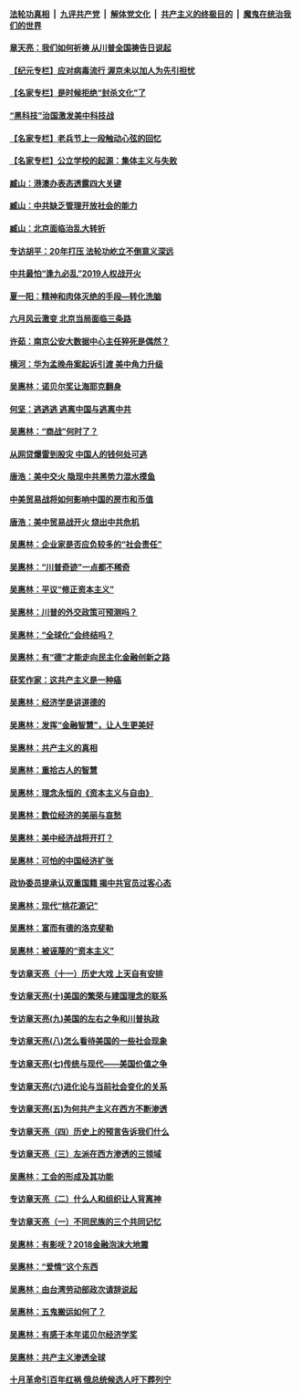 

####  [法轮功真相](../../../../basic/blob/master/README.md?t=07020231) &nbsp;|&nbsp; [九评共产党](../../../../9ping.md/blob/master/README.md?t=07020231) &nbsp;|&nbsp; [解体党文化](../../../../jtdwh.md/blob/master/README.md?t=07020231)  &nbsp;|&nbsp; [共产主义的终极目的](../../../../gczydzjmd.md/blob/master/README.md?t=07020231) &nbsp;|&nbsp; [魔鬼在统治我们的世界](../../../../mgztzwmdsj.md/blob/master/README.md?t=07020231) 

#### [章天亮：我们如何祈祷 从川普全国祷告日说起](../pages/nsc423/n11944627.md?t=07020231) 

#### [【纪元专栏】应对病毒流行 渥京未以加人为先引担忧](../pages/nsc423/n11875714.md?t=07020231) 

#### [【名家专栏】是时候拒绝“封杀文化”了](../pages/nsc423/n11814093.md?t=07020231) 

#### [“黑科技”治国激发美中科技战](../pages/nsc423/n11638056.md?t=07020231) 

#### [【名家专栏】老兵节上一段触动心弦的回忆](../pages/nsc423/n11646016.md?t=07020231) 

#### [【名家专栏】公立学校的起源：集体主义与失败](../pages/nsc423/n11601833.md?t=07020231) 

#### [臧山：港澳办表态透露四大关键](../pages/nsc423/n11421628.md?t=07020231) 

#### [臧山：中共缺乏管理开放社会的能力](../pages/nsc423/n11407457.md?t=07020231) 

#### [臧山：北京面临治乱大转折](../pages/nsc423/n11406895.md?t=07020231) 

#### [专访胡平：20年打压 法轮功屹立不倒意义深远](../pages/nsc423/n11398800.md?t=07020231) 

#### [中共最怕“逢九必乱”2019人权战开火](../pages/nsc423/n11385248.md?t=07020231) 

#### [夏一阳：精神和肉体灭绝的手段—转化洗脑](../pages/nsc423/n11368250.md?t=07020231) 

#### [六月风云激变 北京当局面临三条路](../pages/nsc423/n11313668.md?t=07020231) 

#### [许茹：南京公安大数据中心主任猝死是偶然？](../pages/nsc423/n11064744.md?t=07020231) 

#### [横河：华为孟晚舟案起诉引渡 美中角力升级](../pages/nsc423/n11027230.md?t=07020231) 

#### [吴惠林：诺贝尔奖让海耶克翻身](../pages/nsc423/n10890049.md?t=07020231) 

#### [何坚：逃逃逃 逃离中国与逃离中共](../pages/nsc423/n10592891.md?t=07020231) 

#### [吴惠林：“商战”何时了？](../pages/nsc423/n10573558.md?t=07020231) 

#### [从网贷爆雷到股灾 中国人的钱何处可逃](../pages/nsc423/n10572800.md?t=07020231) 

#### [唐浩：美中交火 隐现中共黑势力混水摸鱼](../pages/nsc423/n10544040.md?t=07020231) 

#### [中美贸易战将如何影响中国的房市和币值](../pages/nsc423/n10543697.md?t=07020231) 

#### [唐浩：美中贸易战开火 烧出中共危机](../pages/nsc423/n10540126.md?t=07020231) 

#### [吴惠林：企业家是否应负较多的“社会责任”](../pages/nsc423/n10535022.md?t=07020231) 

#### [吴惠林：“川普奇迹”一点都不稀奇](../pages/nsc423/n10512808.md?t=07020231) 

#### [吴惠林：平议“修正资本主义”](../pages/nsc423/n10495724.md?t=07020231) 

#### [吴惠林：川普的外交政策可预测吗？](../pages/nsc423/n10462387.md?t=07020231) 

#### [吴惠林：“全球化”会终结吗？](../pages/nsc423/n10452838.md?t=07020231) 

#### [吴惠林：有“德”才能走向民主化金融创新之路](../pages/nsc423/n10432292.md?t=07020231) 

#### [获奖作家：这共产主义是一种癌](../pages/nsc423/n10431541.md?t=07020231) 

#### [吴惠林：经济学是讲道德的](../pages/nsc423/n10398014.md?t=07020231) 

#### [吴惠林：发挥“金融智慧”，让人生更美好](../pages/nsc423/n10375019.md?t=07020231) 

#### [吴惠林：共产主义的真相](../pages/nsc423/n10351394.md?t=07020231) 

#### [吴惠林：重拾古人的智慧](../pages/nsc423/n10337691.md?t=07020231) 

#### [吴惠林：理念永恒的《资本主义与自由》](../pages/nsc423/n10316274.md?t=07020231) 

#### [吴惠林：数位经济的美丽与哀愁](../pages/nsc423/n10292946.md?t=07020231) 

#### [吴惠林：美中经济战将开打？](../pages/nsc423/n10258825.md?t=07020231) 

#### [吴惠林：可怕的中国经济扩张](../pages/nsc423/n10219147.md?t=07020231) 

#### [政协委员提承认双重国籍 揭中共官员过客心态](../pages/nsc423/n10208809.md?t=07020231) 

#### [吴惠林：现代“桃花源记”](../pages/nsc423/n10185234.md?t=07020231) 

#### [吴惠林：富而有德的洛克斐勒](../pages/nsc423/n10142264.md?t=07020231) 

#### [吴惠林：被诬蔑的“资本主义”](../pages/nsc423/n10124816.md?t=07020231) 

#### [专访章天亮（十一）历史大戏 上天自有安排](../pages/nsc423/n10094905.md?t=07020231) 

#### [专访章天亮(十)美国的繁荣与建国理念的联系](../pages/nsc423/n10094899.md?t=07020231) 

#### [专访章天亮(九)美国的左右之争和川普执政](../pages/nsc423/n10094889.md?t=07020231) 

#### [专访章天亮(八)怎么看待美国的一些社会现象](../pages/nsc423/n10094857.md?t=07020231) 

#### [专访章天亮(七)传统与现代——美国价值之争](../pages/nsc423/n10093140.md?t=07020231) 

#### [专访章天亮(六)进化论与当前社会变化的关系](../pages/nsc423/n10092036.md?t=07020231) 

#### [专访章天亮(五)为何共产主义在西方不断渗透](../pages/nsc423/n10083620.md?t=07020231) 

#### [专访章天亮（四）历史上的预言告诉我们什么](../pages/nsc423/n10083606.md?t=07020231) 

#### [专访章天亮（三）左派在西方渗透的三领域](../pages/nsc423/n10081115.md?t=07020231) 

#### [吴惠林：工会的形成及其功能](../pages/nsc423/n10080633.md?t=07020231) 

#### [专访章天亮（二）什么人和组织让人背离神](../pages/nsc423/n10076637.md?t=07020231) 

#### [专访章天亮（一）不同民族的三个共同记忆](../pages/nsc423/n10074188.md?t=07020231) 

#### [吴惠林：有影呒？2018金融泡沫大地震](../pages/nsc423/n10040534.md?t=07020231) 

#### [吴惠林：“爱情”这个东西](../pages/nsc423/n10019423.md?t=07020231) 

#### [吴惠林：由台湾劳动部政次请辞说起](../pages/nsc423/n9979679.md?t=07020231) 

#### [吴惠林：五鬼搬运如何了？](../pages/nsc423/n9925338.md?t=07020231) 

#### [吴惠林：有感于本年诺贝尔经济学奖](../pages/nsc423/n9871883.md?t=07020231) 

#### [吴惠林：共产主义渗透全球](../pages/nsc423/n9812748.md?t=07020231) 

#### [十月革命引百年红祸 俄总统候选人吁下葬列宁](../pages/nsc423/n9810182.md?t=07020231) 

